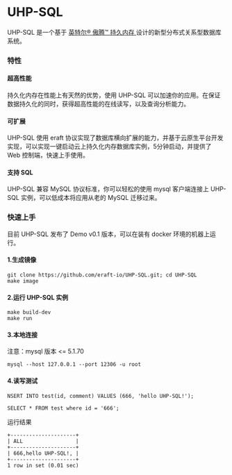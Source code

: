 # UHP-SQL
UHP-SQL 是一个基于 [英特尔® 傲腾™ 持久内存 ](https://www.intel.cn/content/www/cn/zh/architecture-and-technology/optane-dc-persistent-memory.html) 设计的新型分布式关系型数据库系统。

### 特性

#### 超高性能
持久化内存在性能上有天然的优势，使用 UHP-SQL 可以加速你的应用。在保证数据持久化的同时，获得超高性能的在线读写，以及查询分析能力。

#### 可扩展
UHP-SQL 使用 eraft 协议实现了数据库横向扩展的能力，并基于云原生平台开发实现，可以实现一键启动云上持久化内存数据库实例，5分钟启动，并提供了 Web 控制端，快速上手使用。

#### 支持 SQL
UHP-SQL 兼容 MySQL 协议标准，你可以轻松的使用 mysql 客户端连接上 UHP-SQL 实例，可以低成本将应用从老的 MySQL 迁移过来。

### 快速上手

目前 UHP-SQL 发布了 Demo v0.1 版本，可以在装有 docker 环境的机器上运行。

#### 1.生成镜像

```
git clone https://github.com/eraft-io/UHP-SQL.git; cd UHP-SQL
make image
```

#### 2.运行 UHP-SQL 实例
```
make build-dev
make run
```

#### 3.本地连接
注意：mysql 版本 <= 5.1.70

```
mysql --host 127.0.0.1 --port 12306 -u root
```

#### 4.读写测试
```
NSERT INTO test(id, comment) VALUES (666, 'hello UHP-SQL!');

SELECT * FROM test where id = '666';
```
运行结果

```
+---------------------+
| ALL                 |
+---------------------+
| 666,hello UHP-SQL!, |
+---------------------+
1 row in set (0.01 sec)
```

